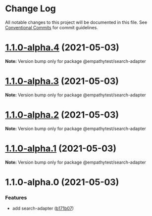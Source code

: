 # Change Log

All notable changes to this project will be documented in this file.
See [Conventional Commits](https://conventionalcommits.org) for commit guidelines.

# [1.1.0-alpha.4](https://github.com/javieri-empathy/lerna-repo/compare/@empathytest/search-adapter@1.1.0-alpha.3...@empathytest/search-adapter@1.1.0-alpha.4) (2021-05-03)

**Note:** Version bump only for package @empathytest/search-adapter





# [1.1.0-alpha.3](https://github.com/javieri-empathy/lerna-repo/compare/@empathytest/search-adapter@1.1.0-alpha.2...@empathytest/search-adapter@1.1.0-alpha.3) (2021-05-03)

**Note:** Version bump only for package @empathytest/search-adapter





# [1.1.0-alpha.2](https://github.com/javieri-empathy/lerna-repo/compare/@empathytest/search-adapter@1.1.0-alpha.1...@empathytest/search-adapter@1.1.0-alpha.2) (2021-05-03)

**Note:** Version bump only for package @empathytest/search-adapter





# [1.1.0-alpha.1](https://github.com/javieri-empathy/lerna-repo/compare/@empathytest/search-adapter@1.1.0-alpha.0...@empathytest/search-adapter@1.1.0-alpha.1) (2021-05-03)

**Note:** Version bump only for package @empathytest/search-adapter





# 1.1.0-alpha.0 (2021-05-03)


### Features

* add search-adapter ([b171b07](https://github.com/javieri-empathy/lerna-repo/commit/b171b078743de86d127dd9c2a2c7021835ad02f8))
